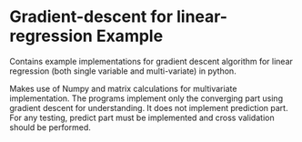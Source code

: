 # Gradient-descent for linear-regression Example

Contains example implementations for gradient descent algorithm for linear regression (both single variable and multi-variate) in python.

Makes use of Numpy and matrix calculations for multivariate implementation. The programs implement only the converging part using gradient descent for understanding. It does not implement prediction part. For any testing, predict part must be implemented and cross validation should be performed.


